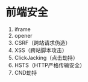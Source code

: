 # 前端安全

1. iframe
2. opener
3. CSRF（跨站请求伪造）
4. XSS（跨站脚本攻击）
5. ClickJacking（点击劫持）
6. HSTS（HTTP严格传输安全）
7. CND劫持

